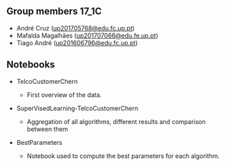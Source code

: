 ## Group members 17_1C
- André Cruz (up201705768@edu.fc.up.pt)
- Mafalda Magalhães (up201707066@edu.fe.up.pt)
- Tiago André (up201606796@edu.fc.up.pt)

## Notebooks
- TelcoCustomerChern
  - First overview of the data.
  
- SuperVisedLearning-TelcoCustomerChern
  - Aggregation of all algorithms, different results and comparison between them

- BestParameters
  - Notebook used to compute the best parameters for each algorithm.

